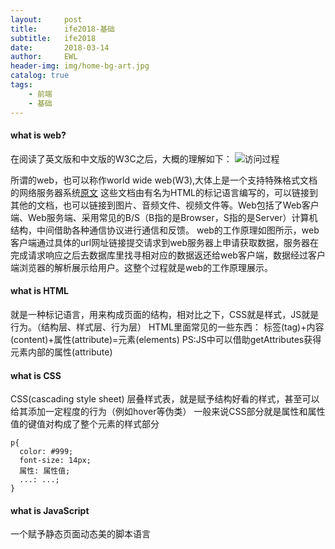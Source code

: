 ```yaml
---
layout:     post
title:      ife2018-基础
subtitle:   ife2018
date:       2018-03-14
author:     EWL
header-img: img/home-bg-art.jpg
catalog: true
tags:
    - 前端    
    - 基础
---
```


#### what is web?

在阅读了英文版和中文版的W3C之后，大概的理解如下：
![访问过程](https://pic1.zhimg.com/80/528560fb56581ae59a16e48309835003_hd.jpg)

所谓的web，也可以称作world wide web(W3),大体上是一个支持特殊格式文档的网络服务器系统[原文](https://www.webopedia.com/TERM/W/World_Wide_Web.html)
这些文档由有名为HTML的标记语言编写的，可以链接到其他的文档，也可以链接到图片、音频文件、视频文件等。Web包括了Web客户端、Web服务端、采用常见的B/S（B指的是Browser，S指的是Server）计算机结构，中间借助各种通信协议进行通信和反馈。
web的工作原理如图所示，web客户端通过具体的url网址链接提交请求到web服务器上申请获取数据，服务器在完成请求响应之后去数据库里找寻相对应的数据返还给web客户端，数据经过客户端浏览器的解析展示给用户。这整个过程就是web的工作原理展示。

#### what is HTML
就是一种标记语言，用来构成页面的结构，相对比之下，CSS就是样式，JS就是行为。（结构层、样式层、行为层）
HTML里面常见的一些东西：
标签(tag)+内容(content)+属性(attribute)=元素(elements)
PS:JS中可以借助getAttributes获得元素内部的属性(attribute)

#### what is CSS
CSS(cascading style sheet) 层叠样式表，就是赋予结构好看的样式，甚至可以给其添加一定程度的行为（例如hover等伪类）
一般来说CSS部分就是属性和属性值的键值对构成了整个元素的样式部分
```
p{
  color: #999;
  font-size: 14px;
  属性: 属性值;
  ...: ...;
}
```

#### what is JavaScript
一个赋予静态页面动态美的脚本语言
